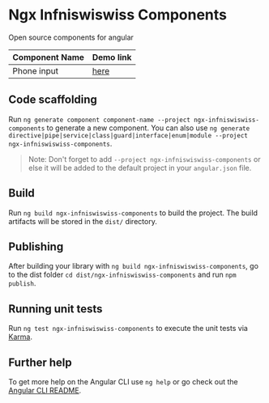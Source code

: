 # Ngx Infniswiswiss Components

Open source components for angular

| Component Name | Demo link |
|---	|---	|
|Phone input |  [here](https://codesandbox.io/s/mystifying-stonebraker-59q1g?file=/src/app/app.module.ts) |

## Code scaffolding

Run `ng generate component component-name --project ngx-infniswiswiss-components` to generate a new component. You can also use `ng generate directive|pipe|service|class|guard|interface|enum|module --project ngx-infniswiswiss-components`.
> Note: Don't forget to add `--project ngx-infniswiswiss-components` or else it will be added to the default project in your `angular.json` file. 

## Build

Run `ng build ngx-infniswiswiss-components` to build the project. The build artifacts will be stored in the `dist/` directory.

## Publishing

After building your library with `ng build ngx-infniswiswiss-components`, go to the dist folder `cd dist/ngx-infniswiswiss-components` and run `npm publish`.

## Running unit tests

Run `ng test ngx-infniswiswiss-components` to execute the unit tests via [Karma](https://karma-runner.github.io).

## Further help

To get more help on the Angular CLI use `ng help` or go check out the [Angular CLI README](https://github.com/angular/angular-cli/blob/master/README.md).
